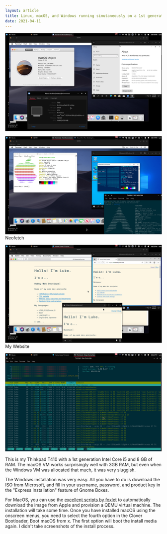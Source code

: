 ```yaml
---
layout: article
title: Linux, macOS, and Windows running simutaneously on a 1st generation i5 
date: 2021-04-11
---
```

![macOS Mojave, Windows 10, and Arch Linux with XFCE showing their About dialogs](/uploads/vm/sysinfo-fs8.png)

![Neofetch on all systems](/uploads/vm/neofetch-fs8.png)
Neofetch

![This website on all systems](/uploads/vm/lukesempire-fs8.png)
My Website

![htop on the physical machine](/uploads/vm/htop-fs8.png)

This is my Thinkpad T410 with a 1st generation Intel Core i5 and 8 GB of RAM. The macOS VM works surprisingly well with 3GB RAM, but even when the Windows VM was allocated that much, it was very sluggish. 

The Windows installation was very easy. All you have to do is download the ISO from Microsoft, and fill in your username, password, and product key in the "Express Installation" feature of Gnome Boxes.

For MacOS, you can use the [excellent scripts by foxlet](https://github.com/foxlet/macOS-Simple-KVM) to automatically download the image from Apple and provision a QEMU virtual machine. The installation will take some time. Once you have installed macOS using the onscreen menus, you need to select the fourth option in the Clover Bootloader, Boot macOS from x. The first option will boot the install media again. I didn't take screenshots of the install process.

